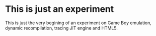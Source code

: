This is just an experiment
===========================

This is just the very begining of an experiment on Game Boy emulation, dynamic
recompilation, tracing JIT engine and HTML5.
